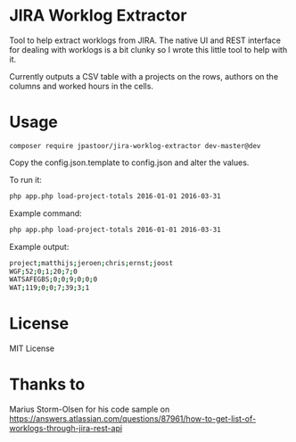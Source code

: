 # JIRA Worklog Extractor

Tool to help extract worklogs from JIRA. The native UI and REST interface for dealing with worklogs is a bit clunky so I wrote
this little tool to help with it.

Currently outputs a CSV table with a projects on the rows, authors on the columns and worked hours in the cells.

# Usage

```
composer require jpastoor/jira-worklog-extractor dev-master@dev
```

Copy the config.json.template to config.json and alter the values.

To run it:
````bash
php app.php load-project-totals 2016-01-01 2016-03-31
````

Example command:
````bash
php app.php load-project-totals 2016-01-01 2016-03-31
````

Example output:
````bash
project;matthijs;jeroen;chris;ernst;joost
WGF;52;0;1;20;7;0
WATSAFEGBS;0;0;9;0;0;0
WAT;119;0;0;7;39;3;1
````


# License

MIT License

# Thanks to

Marius Storm-Olsen for his code sample on https://answers.atlassian.com/questions/87961/how-to-get-list-of-worklogs-through-jira-rest-api
